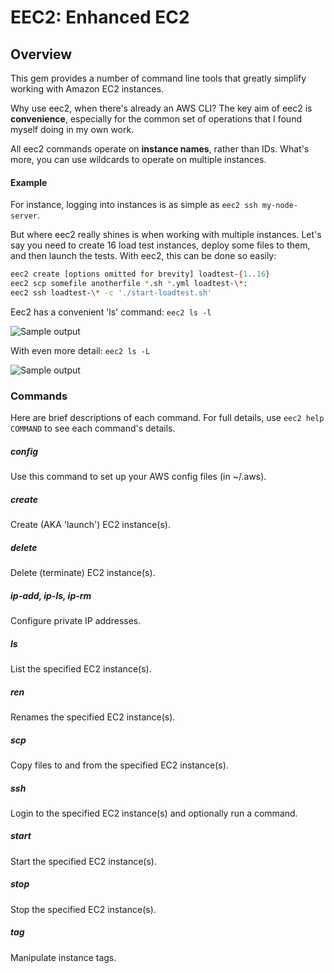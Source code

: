 # EEC2: Enhanced EC2

## Overview
This gem provides a number of command line tools that greatly simplify working with
Amazon EC2 instances. 

Why use eec2, when there's already an AWS CLI? 
The key aim of eec2 is **convenience**, especially for the common set of operations that I found myself doing in my own work.

All eec2 commands operate on **instance names**, rather than IDs.
What's more, you can use wildcards to operate on multiple instances.

#### Example
For instance, logging into instances is as simple as `eec2 ssh my-node-server`.

But where eec2 really shines is when working with multiple instances. Let's say you need to
create 16 load test instances, deploy some files to them, and then launch the tests.
With eec2, this can be done so easily:

```bash
eec2 create [options omitted for brevity] loadtest-{1..16}
eec2 scp somefile anotherfile *.sh *.yml loadtest-\*:
eec2 ssh loadtest-\* -c './start-loadtest.sh'
```

Eec2 has a convenient 'ls' command: `eec2 ls -l`

![Sample output](https://s3.amazonaws.com/1ab947ef/eec2-screen1.png)

With even more detail: `eec2 ls -L`

![Sample output](https://s3.amazonaws.com/1ab947ef/eec2-screen2.png)

### Commands
Here are brief descriptions of each command. For full details, use `eec2 help COMMAND` to see each command's details.

##### config
Use this command to set up your AWS config files (in ~/.aws).
##### create
Create (AKA 'launch') EC2 instance(s).
##### delete
Delete (terminate) EC2 instance(s).
##### ip-add, ip-ls, ip-rm
Configure private IP addresses.
##### ls
List the specified EC2 instance(s).
##### ren
Renames the specified EC2 instance(s).
##### scp
Copy files to and from the specified EC2 instance(s).
##### ssh
Login to the specified EC2 instance(s) and optionally run a command.
##### start
Start the specified EC2 instance(s).
##### stop
Stop the specified EC2 instance(s).
##### tag
Manipulate instance tags.
